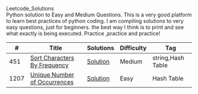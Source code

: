 Leetcode_Solutions  
Python solution to Easy and Medium Questions. This is a very good platform to learn best practices of python coding.
I am compiling solutions to very easy questions, just for beginners. the best way I think is to print and see what exactly is being executed.
Practice ,practice and practice!


|  #  |      Title     |   Solutions   |  Difficulty  | Tag                   
|-----|----------------|---------------|--------|-------------
|451  |[Sort Characters By Frequency](https://leetcode.com/problems/sort-characters-by-frequency/)|[Solution](../master/451.py)  |Medium|string,Hash Table|
|1207  |[Unique Number of Occurrences](https://leetcode.com/problems/unique-number-of-occurrences/)|[Solution](../master/1207.py)  |Easy|Hash Table|
